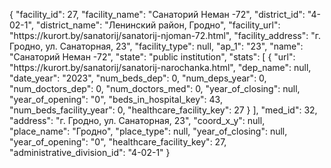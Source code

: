 {
    "facility_id": 27,
    "facility_name": "Санаторий Неман -72",
    "district_id": "4-02-1",
    "district_name": "Ленинский район, Гродно",
    "facility_url": "https:\/\/kurort.by\/sanatorij\/sanatorij-njoman-72.html",
    "facility_address": "г. Гродно, ул. Санаторная, 23",
    "facility_type": null,
    "ap_1": "23",
    "name": "Санаторий Неман -72",
    "state": "public institution",
    "stats": [
        {
            "url": "https:\/\/kurort.by\/sanatorij\/sanatorij-narochanka.html",
            "dep_name": null,
            "date_year": "2023",
            "num_beds_dep": 0,
            "num_deps_year": 0,
            "num_doctors_dep": 0,
            "num_doctors_med": 0,
            "year_of_closing": null,
            "year_of_opening": "0",
            "beds_in_hospital_key": 43,
            "num_beds_facility_year": 0,
            "healthcare_facility_key": 27
        }
    ],
    "med_id": 32,
    "address": "г. Гродно, ул. Санаторная, 23",
    "coord_x_y": null,
    "place_name": "Гродно",
    "place_type": null,
    "year_of_closing": null,
    "year_of_opening": "0",
    "healthcare_facility_key": 27,
    "administrative_division_id": "4-02-1"
}